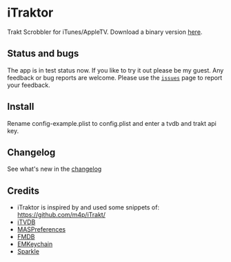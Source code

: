 iTraktor
========

Trakt Scrobbler for iTunes/AppleTV. Download a binary version [here](http://w3f.nl/itraktor/).

## Status and bugs

The app is in test status now. If you like to try it out please be my guest. Any feedback or bug reports are welcome. Please use the [`issues`](https://github.com/yo-han/iTraktor/issues) page to report your feedback.

## Install

Rename config-example.plist to config.plist and enter a tvdb and trakt api key.

## Changelog

See what's new in the [changelog](https://github.com/yo-han/iTraktor/wiki/Changelog)
## Credits

* iTraktor is inspired by and used some snippets of: https://github.com/m4p/iTrakt/
* [iTVDB](https://github.com/kevintuhumury/itvdb)
* [MASPreferences](https://github.com/shpakovski/MASPreferences)
* [FMDB](https://github.com/ccgus/fmdb)
* [EMKeychain](http://extendmac.com/EMKeychain/)
* [Sparkle](https://github.com/andymatuschak/Sparkle)
